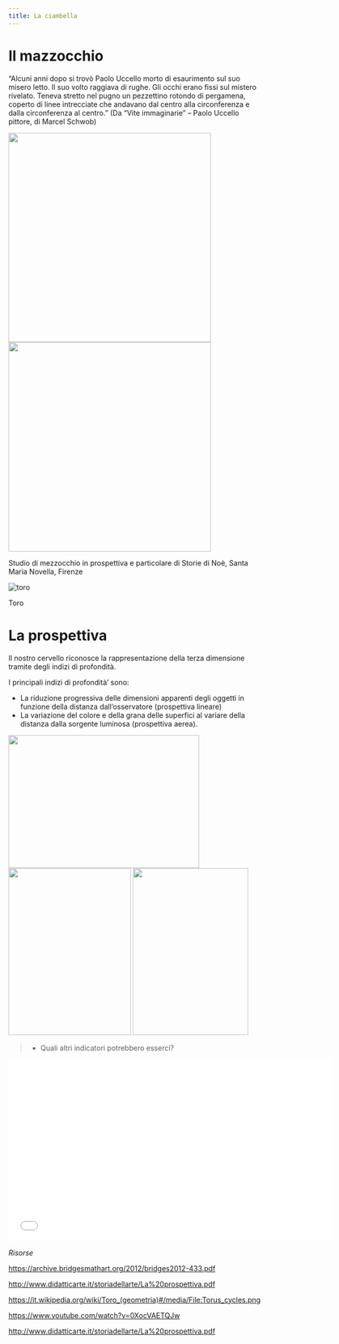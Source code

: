 ```yaml
---
title: La ciambella
---
```


# Il mazzocchio
“Alcuni anni dopo si trovò Paolo Uccello morto di esaurimento sul suo misero letto. Il suo volto raggiava di rughe. Gli occhi erano fissi sul mistero rivelato. Teneva stretto nel pugno un pezzettino rotondo di pergamena, coperto di linee intrecciate che andavano dal centro alla circonferenza e dalla circonferenza al centro.” (Da “Vite immaginarie” – Paolo Uccello pittore, di Marcel Schwob)


<img src="https://vestioevo.files.wordpress.com/2015/06/image15.jpg" 
width="400" height="414"> <img src="https://vestioevo.files.wordpress.com/2015/06/image16.jpg" 
width="400" height="414">    

Studio di mezzocchio in prospettiva e particolare di Storie di Noè, Santa Maria Novella, Firenze

![toro]({{site.baseurl}}/img/paolo-uccello-prospettiva.png)

Toro


# La prospettiva

Il nostro cervello riconosce la rappresentazione della terza dimensione tramite degli indizi di profondità.

I principali indizi di profondità’ sono:
 
- La riduzione progressiva delle dimensioni apparenti degli oggetti in funzione della distanza dall’osservatore (prospettiva lineare)
- La variazione del colore e della grana delle superfici al variare della distanza dalla sorgente luminosa (prospettiva aerea).


<img src="http://www.vcostantini.eu/uploads/images/prospettiva/prospettiva%20binari.jpg" 
width="377" height="263"> 
<img src="http://www.vcostantini.eu/uploads/images/linguaggio/seconda%20prospettiva%20aerea%20monocromo.jpg" 
width="242" height="330">  <img src="http://www.vcostantini.eu/uploads/images/linguaggio/seconda%20carte%20colorate%20paesaggio%20indicatori.jpg" width="228" height="330"> 

> - Quali altri indicatori potrebbero esserci?


<iframe width="640" height="360" src="{{site.baseurl}}/modules/prospettiva.pdf" frameborder="0" allowfullscreen></iframe>


*Risorse*

https://archive.bridgesmathart.org/2012/bridges2012-433.pdf

http://www.didatticarte.it/storiadellarte/La%20prospettiva.pdf

https://it.wikipedia.org/wiki/Toro_(geometria)#/media/File:Torus_cycles.png

https://www.youtube.com/watch?v=0XocVAETQJw

http://www.didatticarte.it/storiadellarte/La%20prospettiva.pdf


